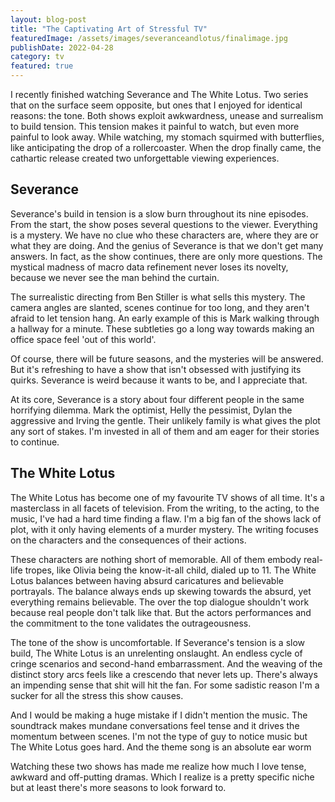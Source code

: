 ```yaml
---
layout: blog-post
title: "The Captivating Art of Stressful TV"
featuredImage: /assets/images/severanceandlotus/finalimage.jpg
publishDate: 2022-04-28
category: tv
featured: true
---
```


I recently finished watching Severance and The White Lotus. Two series that on the surface seem opposite, but ones that I enjoyed for identical reasons: the tone. Both shows exploit awkwardness, unease and surrealism to build tension. This tension makes it painful to watch, but even more painful to look away. While watching, my stomach squirmed with butterflies, like anticipating the drop of a rollercoaster. When the drop finally came, the cathartic release created two unforgettable viewing experiences.

## Severance

Severance's build in tension is a slow burn throughout its nine episodes. From the start, the show poses several questions to the viewer. Everything is a mystery. We have no clue who these characters are, where they are or what they are doing. And the genius of Severance is that we don't get many answers. In fact, as the show continues, there are only more questions. The mystical madness of macro data refinement never loses its novelty, because we never see the man behind the curtain.

The surrealistic directing from Ben Stiller is what sells this mystery. The camera angles are slanted, scenes continue for too long, and they aren't afraid to let tension hang. An early example of this is Mark walking through a hallway for a minute. These subtleties go a long way towards making an office space feel 'out of this world'.

Of course, there will be future seasons, and the mysteries will be answered. But it's refreshing to have a show that isn't obsessed with justifying its quirks. Severance is weird because it wants to be, and I appreciate that.

At its core, Severance is a story about four different people in the same horrifying dilemma. Mark the optimist, Helly the pessimist, Dylan the aggressive and Irving the gentle. Their unlikely family is what gives the plot any sort of stakes. I'm invested in all of them and am eager for their stories to continue.

## The White Lotus

The White Lotus has become one of my favourite TV shows of all time. It's a masterclass in all facets of television. From the writing, to the acting, to the music, I've had a hard time finding a flaw. I'm a big fan of the shows lack of plot, with it only having elements of a murder mystery. The writing focuses on the characters and the consequences of their actions.

These characters are nothing short of memorable. All of them embody real-life tropes, like Olivia being the know-it-all child, dialed up to 11. The White Lotus balances between having absurd caricatures and believable portrayals. The balance always ends up skewing towards the absurd, yet everything remains believable. The over the top dialogue shouldn't work because real people don't talk like that. But the actors performances and the commitment to the tone validates the outrageousness.

The tone of the show is uncomfortable. If Severance's tension is a slow build, The White Lotus is an unrelenting onslaught. An endless cycle of cringe scenarios and second-hand embarrassment. And the weaving of the distinct story arcs feels like a crescendo that never lets up. There's always an impending sense that shit will hit the fan. For some sadistic reason I'm a sucker for all the stress this show causes.

And I would be making a huge mistake if I didn't mention the music. The soundtrack makes mundane conversations feel tense and it drives the momentum between scenes. I'm not the type of guy to notice music but The White Lotus goes hard. And the theme song is an absolute ear worm

Watching these two shows has made me realize how much I love tense, awkward and off-putting dramas. Which I realize is a pretty specific niche but at least there's more seasons to look forward to.
